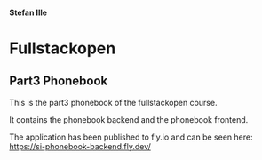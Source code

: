 #### Stefan Ille

# Fullstackopen 

## Part3 Phonebook

This is the part3 phonebook of the fullstackopen course.

It contains the phonebook backend and the phonebook frontend.


The application has been published to fly.io and can be seen here:  
https://si-phonebook-backend.fly.dev/
